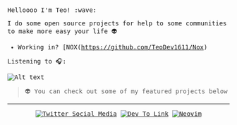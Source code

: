 <samp>
Helloooo I'm Teo! :wave: <br>

I do some open source projects for help to some communities to make more easy your life :alien: <br>

- Working in? [NOX(https://github.com/TeoDev1611/Nox)

Listening to 🎧: <br> </samp>

![Alt text](https://spotify-recently-played-readme.vercel.app/api?user=31jpfhtsmpj4rlrfq4t6uqardlaq&unique={true|1|on|yes})

> :alien: You can check out some of my featured projects below

---

<div align="center">

[![Twitter Social Media](https://img.shields.io/badge/Twitter-1DA1F2?style=for-the-badge&logo=twitter&logoColor=white)](https://twitter.com/TeoDev1611)
[![Dev To Link](https://img.shields.io/badge/dev.to-0A0A0A?style=for-the-badge&logo=devdotto&logoColor=white)](https://dev.to/teodev1611)
[![Neovim](https://img.shields.io/badge/NeoVim-%2357A143.svg?&style=for-the-badge&logo=neovim&logoColor=white)](https://github.com/TeoDev1611/astro.nvim)

</div>
